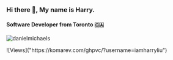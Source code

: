 ### Hi there 👋, My name is Harry.

#### Software Developer from Toronto 🇨🇦

<p align="left"> <img src="https://komarev.com/ghpvc/?username=iamharryliu" alt="danielmichaels" /> </p>
![Views]("https://komarev.com/ghpvc/?username=iamharryliu")
